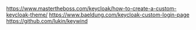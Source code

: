 https://www.mastertheboss.com/keycloak/how-to-create-a-custom-keycloak-theme/
https://www.baeldung.com/keycloak-custom-login-page
https://github.com/lukin/keywind
